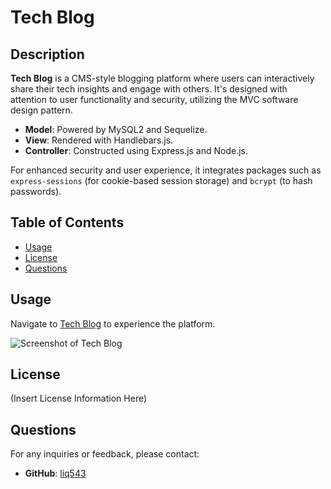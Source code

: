 # Tech Blog

## Description

**Tech Blog** is a CMS-style blogging platform where users can interactively share their tech insights and engage with others. It's designed with attention to user functionality and security, utilizing the MVC software design pattern.

- **Model**: Powered by MySQL2 and Sequelize.
- **View**: Rendered with Handlebars.js.
- **Controller**: Constructed using Express.js and Node.js.

For enhanced security and user experience, it integrates packages such as `express-sessions` (for cookie-based session storage) and `bcrypt` (to hash passwords).

## Table of Contents

- [Usage](#usage)
- [License](#license)
- [Questions](#questions)

## Usage

Navigate to [Tech Blog](https://tech-blog-9124-7c3075b1b8f4.herokuapp.com/) to experience the platform.

![Screenshot of Tech Blog](https://i.imgur.com/YAVOqe4.png)

## License

(Insert License Information Here)

## Questions

For any inquiries or feedback, please contact:
- **GitHub**: [liq543](https://github.com/liq543/)
